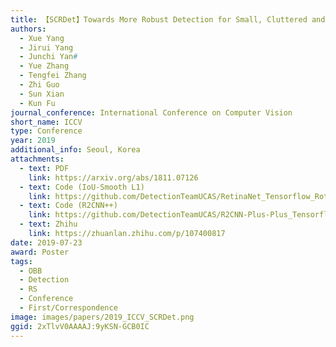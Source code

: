 ```yaml
---
title: 【SCRDet】Towards More Robust Detection for Small, Cluttered and Rotated Objects
authors:
  - Xue Yang
  - Jirui Yang
  - Junchi Yan#
  - Yue Zhang
  - Tengfei Zhang
  - Zhi Guo
  - Sun Xian
  - Kun Fu
journal_conference: International Conference on Computer Vision
short_name: ICCV
type: Conference
year: 2019
additional_info: Seoul, Korea
attachments:
  - text: PDF
    link: https://arxiv.org/abs/1811.07126
  - text: Code (IoU-Smooth L1)
    link: https://github.com/DetectionTeamUCAS/RetinaNet_Tensorflow_Rotation
  - text: Code (R2CNN++)
    link: https://github.com/DetectionTeamUCAS/R2CNN-Plus-Plus_Tensorflow
  - text: Zhihu
    link: https://zhuanlan.zhihu.com/p/107400817
date: 2019-07-23
award: Poster
tags:
  - OBB
  - Detection
  - RS
  - Conference
  - First/Correspondence
image: images/papers/2019_ICCV_SCRDet.png
ggid: 2xTlvV0AAAAJ:9yKSN-GCB0IC
---
```

